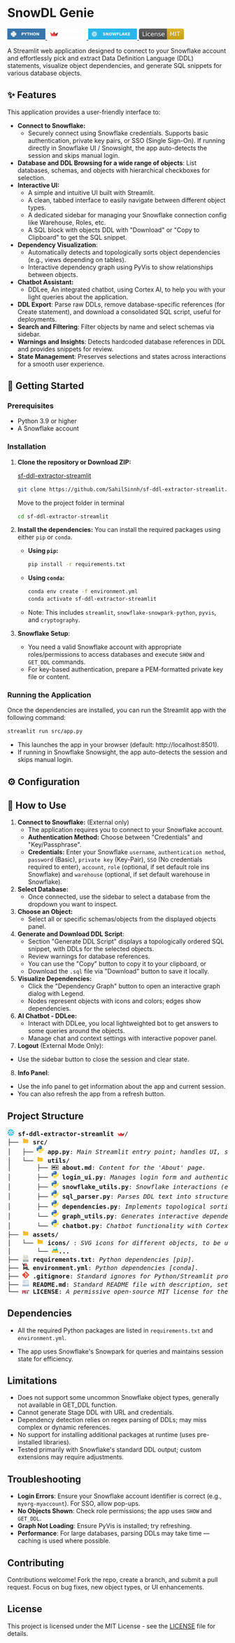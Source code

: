 # SnowDL Genie

<a href="https://www.python.org/">
  <img src="assets/icons/Python-Brand-Logo.svg" alt="Python" height="25">
</a>
<a href="https://streamlit.io/">
  <img src="assets/icons/Streamlit-2-Logo.svg" alt="Streamlit" height="25">
</a>
<a href="https://www.snowflake.com/">
  <img src="assets/icons/Snowflake-Brand-Logo.svg" alt="Snowflake" height="25">
</a>
<a href="https://opensource.org/licenses/MIT">
  <img src="assets/icons/MIT-License-Logo.svg" alt="MIT License" height="25">
</a>

A Streamlit web application designed to connect to your Snowflake account and effortlessly pick and extract Data Definition Language (DDL) statements, visualize object dependencies, and generate SQL snippets for various database objects.

## ✨ Features

This application provides a user-friendly interface to:

- **Connect to Snowflake:**
  - Securely connect using Snowflake credentials. Supports basic authentication, private key pairs, or SSO (Single Sign-On). If running directly in Snowflake UI / Snowsight, the app auto-detects the session and skips manual login.
- **Database and DDL Browsing for a wide range of objects**: List databases, schemas, and objects with hierarchical checkboxes for selection.
- **Interactive UI:**
    - A simple and intuitive UI built with Streamlit.
    - A clean, tabbed interface to easily navigate between different object types.
    - A dedicated sidebar for managing your Snowflake connection config like Warehouse, Roles, etc.
    - A SQL block with objects DDL with "Download" or "Copy to Clipboard" to get the SQL snippet.
- **Dependency Visualization**: 
    - Automatically detects and topologically sorts object dependencies (e.g., views depending on tables).
    - Interactive dependency graph using PyVis to show relationships between objects.
- **Chatbot Assistant:**
    - DDLee, An integrated chatbot, using Cortex AI, to help you with your light queries about the application.
- **DDL Export**: Parse raw DDLs, remove database-specific references (for Create statement), and download a consolidated SQL script, useful for deployments.
- **Search and Filtering**: Filter objects by name and select schemas via sidebar.
- **Warnings and Insights**: Detects hardcoded database references in DDL and provides snippets for review.
- **State Management**: Preserves selections and states across interactions for a smooth user experience.

## 🚀 Getting Started

### Prerequisites

- Python 3.9 or higher
- A Snowflake account

### Installation

1.  **Clone the repository or Download ZIP:**
    
    [sf-ddl-extractor-streamlit](https://github.com/SahilSinnh/sf-ddl-extractor-streamlit.git)

    ```bash
    git clone https://github.com/SahilSinnh/sf-ddl-extractor-streamlit.git
    ```
    Move to the project folder in terminal
    ```bash
    cd sf-ddl-extractor-streamlit
    ```

2.  **Install the dependencies:**
    You can install the required packages using either `pip` or `conda`.

    - **Using `pip`:**
      ```bash
      pip install -r requirements.txt
      ```
    - **Using `conda`:**
      ```bash
      conda env create -f environment.yml
      conda activate sf-ddl-extractor-streamlit
      ```
    - Note: This includes `streamlit`, `snowflake-snowpark-python`, `pyvis`, and `cryptography`.

3. **Snowflake Setup**:
    - You need a valid Snowflake account with appropriate roles/permissions to access databases and execute `SHOW` and `GET_DDL` commands.
    - For key-based authentication, prepare a PEM-formatted private key file or content.

### Running the Application

Once the dependencies are installed, you can run the Streamlit app with the following command:

```bash
streamlit run src/app.py
```

  - This launches the app in your browser (default: http://localhost:8501).
  - If running in Snowflake Snowsight, the app auto-detects the session and skips manual login.

## ⚙️ Configuration



## 📖 How to Use

1.  **Connect to Snowflake:** (External only)
    - The application requires you to connect to your Snowflake account.
    - **Authentication Method:** Choose between "Credentials" and "Key/Passphrase".
    - **Credentials:** Enter your Snowflake `username`, `authentication method`, `password` (Basic), `private key` (Key-Pair), `SSO` (No credentials required to enter), `account`, `role` (optional, if set default role ins Snowflake) and `warehouse` (optional, if set default warehouse in Snowflake).
2.  **Select Database:** 
    - Once connected, use the sidebar to select a database from the dropdown you want to inspect.
3.  **Choose an Object:** 
    - Select all or specific schemas/objects from the displayed objects panel.
4. **Generate and Download DDL Script**:
   - Section "Generate DDL Script" displays a topologically ordered SQL snippet, with DDLs for the selected objects.
   - Review warnings for database references.
   - You can use the "Copy" button to copy it to your clipboard, or
   - Download the `.sql` file via "Download" button to save it locally.
5.  **Visualize Dependencies:** 
    - Click the "Dependency Graph" button to open an interactive graph dialog with Legend.
    - Nodes represent objects with icons and colors; edges show dependencies.
6.  **AI Chatbot - DDLee:** 
    - Interact with DDLee, you local lightweighted bot to get answers to some queries around the objects. 
    - Manage chat and context settings with interactive popover panel.
7.  **Logout** (External Mode Only):
   - Use the sidebar button to close the session and clear state.
8.  **Info Panel**:
   - Use the info panel to get information about the app and current session.
   - You can also refresh the app from a refresh button.


## Project Structure

<pre>
<img src="assets/icons/snowflake-logo.svg" width="16" alt=""/> <b>sf-ddl-extractor-streamlit</b> <img src="assets/icons/streamlit-logo.svg" width="16" alt=""/>/
├── <img src="assets/icons/folder-logo.svg" width="16" alt="[folder]"/> <b>src/</b>
│   ├── <img src="assets/icons/python-logo.svg" width="16" alt="[python]"/> <b>app.py</b>: <i>Main Streamlit entry point; handles UI, state, and orchestration.</i>
│   └── <img src="assets/icons/folder-logo.svg" width="16" alt="[folder]"/> <b>utils/</b>
│       ├── <img src="assets/icons/markdown-logo.svg" width="16" alt="[python]"/> <b>about.md</b>: <i>Content for the 'About' page.</i>
│       ├── <img src="assets/icons/python-logo.svg" width="16" alt="[python]"/> <b>login_ui.py</b>: <i>Manages login form and authentication logic.</i>
│       ├── <img src="assets/icons/python-logo.svg" width="16" alt="[python]"/> <b>snowflake_utils.py</b>: <i>Snowflake interactions (e.g., listing databases, fetching DDLs).</i>
│       ├── <img src="assets/icons/python-logo.svg" width="16" alt="[python]"/> <b>sql_parser.py</b>: <i>Parses DDL text into structured objects, handles quoting and splitting.</i>
│       ├── <img src="assets/icons/python-logo.svg" width="16" alt="[python]"/> <b>dependencies.py</b>: <i>Implements topological sorting for object dependencies using Kahn's algorithm.</i>
│       └── <img src="assets/icons/python-logo.svg" width="16" alt="[python]"/> <b>graph_utils.py</b>: <i>Generates interactive dependency graphs with PyVis.</i>
│       └── <img src="assets/icons/python-logo.svg" width="16" alt="[python]"/> <b>chatbot.py</b>: <i>Chatbot functionality with Cortex AI using your Snowflake access.</i>
├── <img src="assets/icons/folder-logo.svg" width="16" alt="[folder]"/> <b>assets/</b>
│   └── <img src="assets/icons/folder-logo.svg" width="16" alt="[folder]"/> <b>icons/</b> : <i>SVG icons for different objects, to be used in visualization graph.</i>
│       └── <img src="assets/icons/svg-logo.svg" width="16" alt="[SVG]"/><b>...</b>
├── <img src="assets/icons/txt-logo.svg" width="16" alt="[text]"/> <b>requirements.txt</b>: <i>Python dependencies [pip].</i>
├── <img src="assets/icons/yaml-logo.svg" width="16" alt="[yaml]"/> <b>environment.yml</b>: <i>Python dependencies [conda].</i>
├── <img src="assets/icons/git-logo.svg" width="16" alt="[text]"/> <b>.gitignore</b>: <i>Standard ignores for Python/Streamlit project.</i>
├── <img src="assets/icons/readme-logo.svg" width="16" alt="[markdown]"/> <b>README.md</b>: <i>Standard README file with description, setup, usage, and architecture of project.</i>
└── <img src="assets/icons/MIT-logo.svg" width="16" alt="[MIT]"/> <b>LICENSE</b>: <i>A permissive open-source MIT license for the code.</i>
</pre>

## Dependencies

  - All the required Python packages are listed in `requirements.txt` and `environment.yml`.

  - The app uses Snowflake's Snowpark for queries and maintains session state for efficiency.

## Limitations

- Does not support some uncommon Snowflake object types, generally not available in GET_DDL function.
- Cannot generate Stage DDL with URL and credentials.
- Dependency detection relies on regex parsing of DDLs; may miss complex or dynamic references.
- No support for installing additional packages at runtime (uses pre-installed libraries).
- Tested primarily with Snowflake's standard DDL output; custom extensions may require adjustments.

## Troubleshooting

- **Login Errors**: Ensure your Snowflake account identifier is correct (e.g., `myorg-myaccount`). For SSO, allow pop-ups.
- **No Objects Shown**: Check role permissions; the app uses `SHOW` and `GET_DDL`.
- **Graph Not Loading**: Ensure PyVis is installed; try refreshing.
- **Performance**: For large databases, parsing DDLs may take time — caching is used where possible.

## Contributing

Contributions welcome! Fork the repo, create a branch, and submit a pull request. Focus on bug fixes, new object types, or UI enhancements.

## License

This project is licensed under the MIT License - see the [LICENSE](LICENSE) file for details.